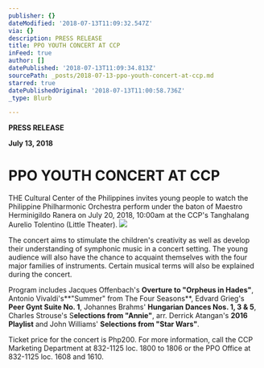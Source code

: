 ```yaml
---
publisher: {}
dateModified: '2018-07-13T11:09:32.547Z'
via: {}
description: PRESS RELEASE
title: PPO YOUTH CONCERT AT CCP
inFeed: true
author: []
datePublished: '2018-07-13T11:09:34.813Z'
sourcePath: _posts/2018-07-13-ppo-youth-concert-at-ccp.md
starred: true
datePublishedOriginal: '2018-07-13T11:00:58.736Z'
_type: Blurb

---
```

**PRESS RELEASE**

**July 13, 2018**

# **PPO YOUTH CONCERT AT CCP**

THE Cultural Center of the Philippines invites young people to watch the Philippine Philharmonic Orchestra perform under the baton of Maestro Herminigildo Ranera on July 20, 2018, 10:00am at the CCP's Tanghalang Aurelio Tolentino (Little Theater).
![](https://the-grid-user-content.s3-us-west-2.amazonaws.com/8a9e51a9-7197-4a46-843f-c73eee2e476a.jpg)

The concert aims to stimulate the children's creativity as well as develop their understanding of symphonic music in a concert setting. The young audience will also have the chance to acquaint themselves with the four major families of instruments. Certain musical terms will also be explained during the concert.

Program includes Jacques Offenbach's **Overture to "Orpheus in Hades"**, Antonio Vivaldi's**"Summer" from The Four Seasons**, Edvard Grieg's **Peer Gynt Suite No. 1**, Johannes Brahms' **Hungarian Dances Nos. 1, 3 & 5**, Charles Strouse's S**elections from "Annie"**, arr. Derrick Atangan's **2016 Playlist** and John Williams' **Selections from "Star Wars"**.

Ticket price for the concert is Php200\. For more information, call the CCP Marketing Department at 832-1125 loc. 1800 to 1806 or the PPO Office at 832-1125 loc. 1608 and 1610\.